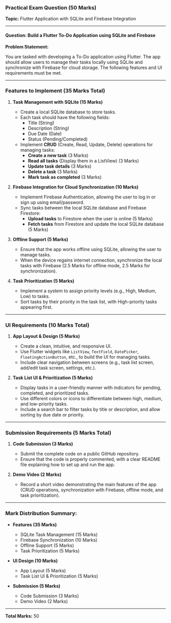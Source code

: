 ### Practical Exam Question (50 Marks)  
**Topic:** Flutter Application with SQLite and Firebase Integration  

---

#### **Question: Build a Flutter To-Do Application using SQLite and Firebase**

**Problem Statement:**

You are tasked with developing a To-Do application using Flutter. The app should allow users to manage their tasks locally using SQLite and synchronize with Firebase for cloud storage. The following features and UI requirements must be met.

---

### **Features to Implement (35 Marks Total)**

1. **Task Management with SQLite (15 Marks)**  
   - Create a local SQLite database to store tasks.
   - Each task should have the following fields:
     - Title (String)
     - Description (String)
     - Due Date (Date)
     - Status (Pending/Completed)
   - Implement **CRUD** (Create, Read, Update, Delete) operations for managing tasks:
     - **Create a new task** (3 Marks)
     - **Read all tasks** (Display them in a ListView) (3 Marks)
     - **Update task details** (3 Marks)
     - **Delete a task** (3 Marks)
     - **Mark task as completed** (3 Marks)

2. **Firebase Integration for Cloud Synchronization (10 Marks)**  
   - Implement Firebase Authentication, allowing the user to log in or sign up using email/password.
   - Sync tasks between the local SQLite database and Firebase Firestore:
     - **Upload tasks** to Firestore when the user is online (5 Marks)
     - **Fetch tasks** from Firestore and update the local SQLite database (5 Marks)

3. **Offline Support (5 Marks)**  
   - Ensure that the app works offline using SQLite, allowing the user to manage tasks.
   - When the device regains internet connection, synchronize the local tasks with Firebase (2.5 Marks for offline mode, 2.5 Marks for synchronization).

4. **Task Prioritization (5 Marks)**  
   - Implement a system to assign priority levels (e.g., High, Medium, Low) to tasks.
   - Sort tasks by their priority in the task list, with High-priority tasks appearing first.

---

### **UI Requirements (10 Marks Total)**

1. **App Layout & Design (5 Marks)**  
   - Create a clean, intuitive, and responsive UI.
   - Use Flutter widgets like `ListView`, `TextField`, `DatePicker`, `FloatingActionButton`, etc., to build the UI for managing tasks.
   - Include clear navigation between screens (e.g., task list screen, add/edit task screen, settings, etc.).

2. **Task List UI & Prioritization (5 Marks)**  
   - Display tasks in a user-friendly manner with indicators for pending, completed, and prioritized tasks.
   - Use different colors or icons to differentiate between high, medium, and low-priority tasks.
   - Include a search bar to filter tasks by title or description, and allow sorting by due date or priority.

---

### **Submission Requirements (5 Marks Total)**

1. **Code Submission (3 Marks)**  
   - Submit the complete code on a public GitHub repository.
   - Ensure that the code is properly commented, with a clear README file explaining how to set up and run the app.

2. **Demo Video (2 Marks)**  
   - Record a short video demonstrating the main features of the app (CRUD operations, synchronization with Firebase, offline mode, and task prioritization).

---

### **Mark Distribution Summary:**

- **Features (35 Marks)**  
   - SQLite Task Management (15 Marks)  
   - Firebase Synchronization (10 Marks)  
   - Offline Support (5 Marks)  
   - Task Prioritization (5 Marks)

- **UI Design (10 Marks)**  
   - App Layout (5 Marks)  
   - Task List UI & Prioritization (5 Marks)

- **Submission (5 Marks)**  
   - Code Submission (3 Marks)  
   - Demo Video (2 Marks)

---

**Total Marks:** 50
